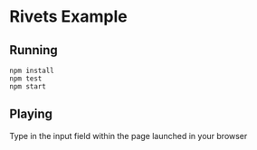 # Rivets Example

## Running
```
npm install
npm test
npm start
```

## Playing
Type in the input field within the page launched in your browser
